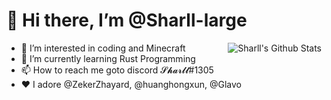 # 👋 Hi there, I’m @Sharll-large
<img align="right" alt="Sharll's Github Stats" src="https://github-readme-stats.vercel.app/api/top-langs/?username=Sharll-large" />

- 👀 I’m interested in coding and Minecraft
- 🌱 I’m currently learning Rust Programming
- 📫 How to reach me goto discord 𝓢𝓱𝓪𝓻𝓵𝓵#1305
- ❤ I adore @ZekerZhayard, @huanghongxun, @Glavo

<!---
Sharll-large/Sharll-large is a ✨ special ✨ repository because its `README.md` (this file) appears on your GitHub profile.
You can click the Preview link to take a look at your changes.
--->
